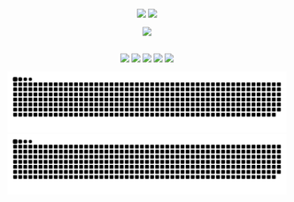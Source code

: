 
<div>
  <p align="center">
    <img height="160em" src= "https://github-readme-stats.vercel.app/api?username=joaostavares&count_private=true&show_icons=true&theme=gotham"/>
    <img height="160em" src= "https://github-readme-stats.vercel.app/api/top-langs/?username=joaostavares&layout=compact&show_icons&theme=gotham"/>
  </p>
  <p align="center">
    <img height="130em" src="https://github-readme-stats.vercel.app/api/wakatime?username=joaotavares&theme=gotham"/>
  </p>
</div>

##

<div>
  <p align="center">
  <a href = "mailto:joaostavares@outlook.com"> <img src="https://img.shields.io/badge/Microsoft_Outlook-0078D4?style=for-the-badge&logo=microsoft-outlook&logoColor=white" ></a>
  <a href="https://linkedin.com/in/joaotavaress" target="_blank"><img src="https://img.shields.io/badge/LinkedIn-0077B5?style=for-the-badge&logo=linkedin&logoColor=white" target="_blank"></a>
  <a href="https://forum.xda-developers.com/m/jst98.6183942" target="_blank"><img src="https://img.shields.io/badge/xda%20developers-2DAAE9?style=for-the-badge&logo=xda-developers&logoColor=white" target="_blank"></a>
  <a href = "https://t.me/JoaoTavares9"> <img src="https://img.shields.io/badge/Telegram-2CA5E0?style=for-the-badge&logo=telegram&logoColor=white"></a>
  <img src= "https://komarev.com/ghpvc/?username=joaostavares&style=for-the-badge&color=268F77">
  </p>
  
  ![Dark Mode Grid Snake](https://raw.githubusercontent.com/joaostavares/joaostavares/output/github-contribution-grid-snake.svg#gh-dark-mode-only)
  ![White mode grid snake](https://raw.githubusercontent.com/joaostavares/joaostavares/output/github-contribution-grid-snake-dark.svg#gh-light-mode-only)
  
</div>
